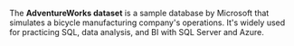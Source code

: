 The **AdventureWorks dataset** is a sample database by Microsoft that simulates a bicycle manufacturing company's operations. It's widely used for practicing SQL, data analysis, and BI with SQL Server and Azure.
